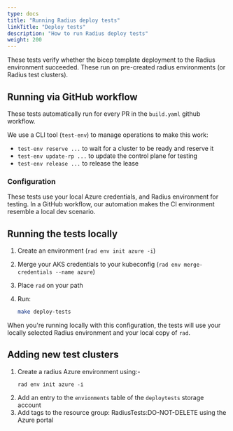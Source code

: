 ```yaml
---
type: docs
title: "Running Radius deploy tests"
linkTitle: "Deploy tests"
description: "How to run Radius deploy tests"
weight: 200
---
```


These tests verify whether the bicep template deployment to the Radius environment succeeded. These run on pre-created radius environments (or Radius test clusters).

## Running via GitHub workflow

These tests automatically run for every PR in the `build.yaml` github workflow. 

We use a CLI tool (`test-env`) to manage operations to make this work:

- `test-env reserve ...` to wait for a cluster to be ready and reserve it
- `test-env update-rp ...` to update the control plane for testing
- `test-env release ...` to release the lease 

### Configuration

These tests use your local Azure credentials, and Radius environment for testing. In a GitHub workflow, our automation makes the CI environment resemble a local dev scenario.

## Running the tests locally

1. Create an environment (`rad env init azure -i`)
2. Merge your AKS credentials to your kubeconfig (`rad env merge-credentials --name azure`)
3. Place `rad` on your path
4. Run:

    ```sh
    make deploy-tests
    ```

When you're running locally with this configuration, the tests will use your locally selected Radius environment and your local copy of `rad`.


## Adding new test clusters

1. Create a radius Azure environment using:-
    ```
    rad env init azure -i
    ```
2. Add an entry to the `envionments` table of the `deploytests` storage account
3. Add tags to the resource group: RadiusTests:DO-NOT-DELETE using the Azure portal
